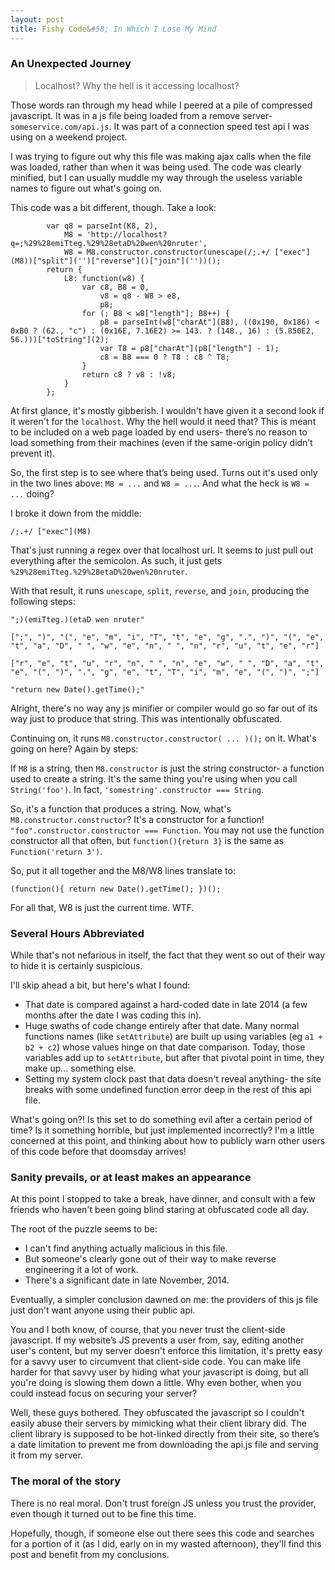 ```yaml
---
layout: post
title: Fishy Code&#58; In Which I Lose My Mind
---
```

### An Unexpected Journey

> Localhost?  Why the hell is it accessing localhost?

Those words ran through my head while I peered at a pile of compressed javascript.  It was in a js file being loaded from a remove server- `someservice.com/api.js`.  It was part of a connection speed test api I was using on a weekend project.
<!--break-->

I was trying to figure out why this file was making ajax calls when the file was loaded, rather than when it was being used.  The code was clearly minified, but I can usually muddle my way through the useless variable names to figure out what's going on.

This code was a bit different, though.  Take a look:

```
        var q8 = parseInt(K8, 2),
            M8 = 'http://localhost?q=;%29%28emiTteg.%29%28etaD%20wen%20nruter',
            W8 = M8.constructor.constructor(unescape(/;.+/ ["exec"](M8))["split"]('')["reverse"]()["join"](''))();
        return {
            L8: function(w8) {
                var c8, B8 = 0,
                    v8 = q8 - W8 > e8,
                    p8;
                for (; B8 < w8["length"]; B8++) {
                    p8 = parseInt(w8["charAt"](B8), ((0x190, 0x186) < 0xB0 ? (62., "c") : (0x16E, 7.16E2) >= 143. ? (148., 16) : (5.850E2, 56.)))["toString"](2);
                    var T8 = p8["charAt"](p8["length"] - 1);
                    c8 = B8 === 0 ? T8 : c8 ^ T8;
                }
                return c8 ? v8 : !v8;
            }
        };
```

At first glance, it's mostly gibberish.  I wouldn't have given it a second look if it weren't for the `localhost`.  Why the hell would it need that?  This is meant to be included on a web page loaded by end users- there’s no reason to load something from their machines (even if the same-origin policy didn’t prevent it).

So, the first step is to see where that’s being used.  Turns out it's used only in the two lines above: `M8 = ...` and `W8 = ...`.  And what the heck is `W8 = ...` doing?

I broke it down from the middle:

    /;.+/ ["exec"](M8)

That's just running a regex over that localhost url.  It seems to just pull out everything after the semicolon.  As such, it just gets `%29%28emiTteg.%29%28etaD%20wen%20nruter`.

With that result, it runs `unescape`, `split`, `reverse`, and `join`, producing
the following steps:

    ";)(emiTteg.)(etaD wen nruter"

    [";", ")", "(", "e", "m", "i", "T", "t", "e", "g", ".", ")", "(", "e", "t", "a", "D", " ", "w", "e", "n", " ", "n", "r", "u", "t", "e", "r"]

    ["r", "e", "t", "u", "r", "n", " ", "n", "e", "w", " ", "D", "a", "t", "e", "(", ")", ".", "g", "e", "t", "T", "i", "m", "e", "(", ")", ";"]

    "return new Date().getTime();"

Alright, there's no way any js minifier or compiler would go so far out of its way just to produce that string.  This was intentionally obfuscated.

Continuing on, it runs `M8.constructor.constructor( ... )();` on it.  What's going on here?  Again by steps:

If `M8` is a string, then `M8.constructor` is just the string constructor- a function used to create a string.  It's the same thing you're using when you call `String('foo')`.  In fact, `'somestring'.constructor === String`.

So, it's a function that produces a string.  Now, what's
`M8.constructor.constructor`?  It's a constructor for a function!  `"foo".constructor.constructor === Function`.  You may not use the function constructor all that often, but `function(){return 3}` is the same as `Function('return 3')`.

So, put it all together and the M8/W8 lines translate to:

    (function(){ return new Date().getTime(); })();

For all that, W8 is just the current time.  WTF.

### Several Hours Abbreviated

While that's not nefarious in itself, the fact that they went so out of their way to hide it is certainly suspicious.

I'll skip ahead a bit, but here's what I found:

- That date is compared against a hard-coded date in late 2014 (a few months after the date I was coding this in).
- Huge swaths of code change entirely after that date.  Many normal functions names (like `setAttribute`) are built up using variables (eg `a1 + b2 + c2`) whose values hinge on that date comparison.  Today, those variables add up to `setAttribute`, but after that pivotal point in time, they make up... something else.
- Setting my system clock past that data doesn't reveal anything- the site breaks with some undefined function error deep in the rest of this api file.

What's going on?!  Is this set to do something evil after a certain period of time?  Is it something horrible, but just implemented incorrectly?  I'm a little concerned at this point, and thinking about how to publicly warn other users of this code before that doomsday arrives!

### Sanity prevails, or at least makes an appearance

At this point I stopped to take a break, have dinner, and consult with a few friends who haven't been going blind staring at obfuscated code all day.

The root of the puzzle seems to be:

- I can't find anything actually malicious in this file.
- But someone's clearly gone out of their way to make reverse engineering it a lot of work.
- There's a significant date in late November, 2014.

Eventually, a simpler conclusion dawned on me: the providers of this js file just don't want anyone using their public api.

You and I both know, of course, that you never trust the client-side javascript.  If my website’s JS prevents a user from, say, editing another user's content, but my server doesn't enforce this limitation, it's pretty easy for a savvy user to circumvent that client-side code.  You can make life harder for that savvy user by hiding what your javascript is doing, but all you're doing is slowing them down a little.  Why even bother, when you could instead focus on securing your server?

Well, these guys bothered.  They obfuscated the javascript so I couldn't easily abuse their servers by mimicking what their client library did.  The client library is supposed to be hot-linked directly from their site, so there’s a date limitation to prevent me from downloading the api.js file and serving it from my server.

### The moral of the story

There is no real moral.  Don't trust foreign JS unless you trust the provider, even though it turned out to be fine this time.

Hopefully, though, if someone else out there sees this code and searches for a portion of it (as I did, early on in my wasted afternoon), they'll find this post and benefit from my conclusions.

